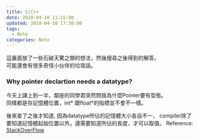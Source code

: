```yaml
---
title: C/C++
date: 2018-04-10 11:15:00
updated: 2018-04-10 17:50:00
tags:
  - Note
categories: Note
---
```

這裏面放了一些石破天驚之類的想法，然後搜尋之後得到的解答。  
可能還會有很多奇怪小伙伴的垃圾話。  
<!-- More -->  
  
  
### Why pointer declartion needs a datatype?  
今天上課上到一半，鄰座的同學君突然問我為什麼Pointer要有型態。  
同樣都是存記憶體位置，int\* 跟float\*的指標並不會不一樣。
  
後來查了之後才知道, 因為datatype所佔的記憶體大小各自不一，
compiler除了要知道記憶體起始位置以外，還需要知道所佔的長度，才可以取值。
Reference: [StackOverFlow](https://stackoverflow.com/questions/9802585/why-data-type-is-needed-in-pointer-declaration)  
